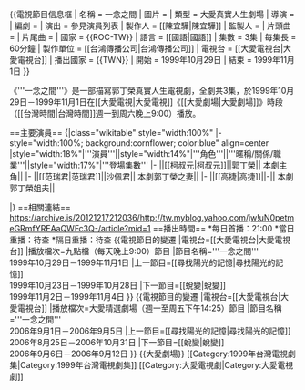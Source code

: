 {{電視節目信息框
| 名稱       = 一念之間
| 圖片       = 
| 類型       = 大愛真實人生劇場
| 導演       = 
| 編劇       = 
| 演出       = 參見演員列表
| 製作人     = [[陳宜驊|陳宜驊]]
| 監製人     = 
| 片頭曲     = 
| 片尾曲     = 
| 國家       = {{ROC-TW}}
| 語言       = [[國語|國語]]
| 集數       = 3集
| 每集長     = 60分鐘
| 製作單位   = [[台鴻傳播公司|台鴻傳播公司]]
| 電視台     = [[大愛電視台|大愛電視台]]
| 播出國家   = {{TWN}}
| 開始       = 1999年10月29日
| 結束       = 1999年11月1日
}}

《'''一念之間'''》是一部描寫郭丁榮真實人生電視劇，全劇共3集，於1999年10月29日－1999年11月1日在[[大愛電視|大愛電視]]《[[大愛劇場|大愛劇場]]》時段（[[台灣時間|台灣時間]]週一到周六晚上9:00）播放。

==主要演員==
{|class="wikitable" style="width:100%"
|- style="width:100%; background:cornflower; color:blue" align=center
|style="width:18%"|'''演員'''||style="width:14%"|'''角色'''||'''暱稱/關係/職業'''||style="width:17%"|'''登場集數'''
|-
||[[柯叔元|柯叔元]]||郭丁榮|| 本劇主角|| 
|-
||[[范瑞君|范瑞君]]||沙佩君|| 本劇郭丁榮之妻|| 
|-
||[[高捷|高捷]]||-|| 本劇郭丁榮姐夫|| 

|}
==相關連結==
https://archive.is/20121217212036/http://tw.myblog.yahoo.com/jw!uN0petmeGRmfYREAaQWFc3Q-/article?mid=1
==播出時間==
*每日首播：21:00
*當日重播：待查
*隔日重播：待查
{{電視節目的變遷
|電視台=[[大愛電視台|大愛電視台]]
|播放檔次=九點檔（每天晚上9:00）節目
|節目名稱='''一念之間''' <br />1999年10月29日－1999年11月1日
|上一節目=[[尋找陽光的記憶|尋找陽光的記憶]] <br />1999年10月23日－1999年10月28日
|下一節目=[[蛻變|蛻變]] <br />1999年11月2日－1999年11月4日
}}
{{電視節目的變遷
|電視台=[[大愛電視台|大愛電視台]]
|播放檔次=大愛精選劇場（週一至周五下午14:25）節目
|節目名稱='''一念之間''' <br />2006年9月1日－2006年9月5日
|上一節目=[[尋找陽光的記憶|尋找陽光的記憶]] <br />2006年8月25日－2006年10月31日
|下一節目=[[蛻變|蛻變]] <br />2006年9月6日－2006年9月12日
}}
{{大愛劇場}}
[[Category:1999年台灣電視劇集|Category:1999年台灣電視劇集]]
[[Category:大愛電視劇|Category:大愛電視劇]]